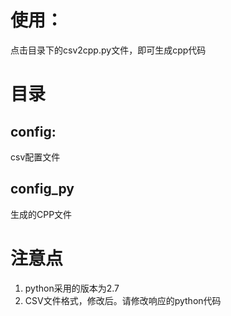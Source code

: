 使用：
====
点击目录下的csv2cpp.py文件，即可生成cpp代码

目录
===
config:
---
csv配置文件

config_py
---
生成的CPP文件

注意点
===
1. python采用的版本为2.7
2. CSV文件格式，修改后。请修改响应的python代码
